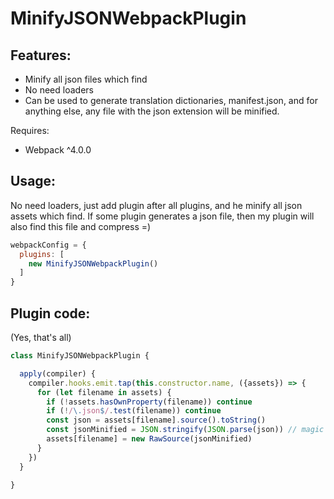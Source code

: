 MinifyJSONWebpackPlugin
=

Features:
-
- Minify all json files which find
- No need loaders
- Can be used to generate translation dictionaries, manifest.json, and for anything else, any file with the json extension will be minified.

Requires:
- Webpack ^4.0.0

Usage:
-
No need loaders, just add plugin after all plugins, and he minify all json assets which find. If some plugin generates a json file, then my plugin will also find this file and compress =)
```js
webpackConfig = {
  plugins: [
    new MinifyJSONWebpackPlugin()
  ]
}
```


Plugin code:
---
(Yes, that's all)
```js
class MinifyJSONWebpackPlugin {

  apply(compiler) {
    compiler.hooks.emit.tap(this.constructor.name, ({assets}) => {
      for (let filename in assets) {
        if (!assets.hasOwnProperty(filename)) continue
        if (!/\.json$/.test(filename)) continue
        const json = assets[filename].source().toString()
        const jsonMinified = JSON.stringify(JSON.parse(json)) // magic minify =)
        assets[filename] = new RawSource(jsonMinified)
      }
    })
  }

}
```
